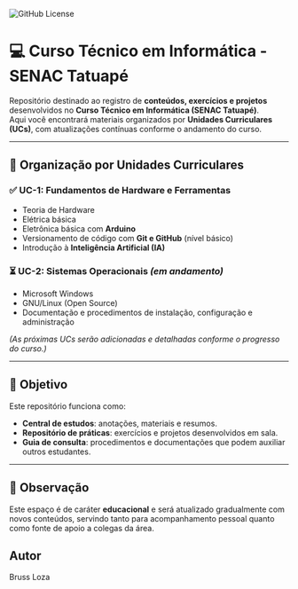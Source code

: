 ![GitHub License](https://img.shields.io/github/license/lbruss/senac-tatuape?style=flat)

# 💻 Curso Técnico em Informática - SENAC Tatuapé

Repositório destinado ao registro de **conteúdos, exercícios e projetos** desenvolvidos no **Curso Técnico em Informática (SENAC Tatuapé)**.  
Aqui você encontrará materiais organizados por **Unidades Curriculares (UCs)**, com atualizações contínuas conforme o andamento do curso.

---

## 📂 Organização por Unidades Curriculares

### ✅ UC-1: Fundamentos de Hardware e Ferramentas
- Teoria de Hardware  
- Elétrica básica  
- Eletrônica básica com **Arduino**  
- Versionamento de código com **Git e GitHub** (nível básico)  
- Introdução à **Inteligência Artificial (IA)**  

### ⏳ UC-2: Sistemas Operacionais *(em andamento)*
- Microsoft Windows  
- GNU/Linux (Open Source)  
- Documentação e procedimentos de instalação, configuração e administração  

*(As próximas UCs serão adicionadas e detalhadas conforme o progresso do curso.)*

---

## 🎯 Objetivo
Este repositório funciona como:
- **Central de estudos**: anotações, materiais e resumos.  
- **Repositório de práticas**: exercícios e projetos desenvolvidos em sala.  
- **Guia de consulta**: procedimentos e documentações que podem auxiliar outros estudantes.  

---

## 📌 Observação
Este espaço é de caráter **educacional** e será atualizado gradualmente com novos conteúdos, servindo tanto para acompanhamento pessoal quanto como fonte de apoio a colegas da área.

## Autor
Bruss Loza
